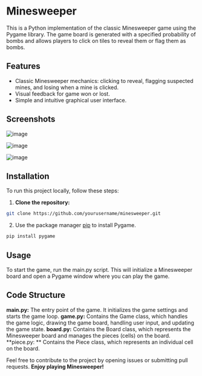 # Minesweeper
This is a Python implementation of the classic Minesweeper game using the Pygame library. The game board is generated with a specified probability of bombs and allows players to click on tiles to reveal them or flag them as bombs.

## Features
- Classic Minesweeper mechanics: clicking to reveal, flagging suspected mines, and losing when a mine is clicked.
- Visual feedback for game won or lost.
- Simple and intuitive graphical user interface.


## Screenshots  
![image](https://github.com/alomj/Minesweeper/assets/144105248/e8632010-2785-4f3a-9a42-61fd567881d8)

![image](https://github.com/alomj/Minesweeper/assets/144105248/131690bd-7d92-459e-898b-0ea513053cc6)

![image](https://github.com/alomj/Minesweeper/assets/144105248/8555e94a-c248-424a-8043-ebc5122332fe)

## Installation

To run this project locally, follow these steps:
1. **Clone the repository:**
```bash
git clone https://github.com/yourusername/minesweeper.git
```
2. Use the package manager [pip](https://pip.pypa.io/en/stable/) to install Pygame.

```bash
pip install pygame
```

## Usage
To start the game, run the main.py script. This will initialize a Minesweeper board and open a Pygame window where you can play the game.

## Code Structure
 **main.py:** The entry point of the game. It initializes the game settings and starts the game loop.
 **game.py:** Contains the Game class, which handles the game logic, drawing the game board, handling user input, and updating the game state.
 **board.py:** Contains the Board class, which represents the Minesweeper board and manages the pieces (cells) on the board.
 **piece.py: ** Contains the Piece class, which represents an individual cell on the board.


 Feel free to contribute to the project by opening issues or submitting pull requests.  **Enjoy playing Minesweeper!**


